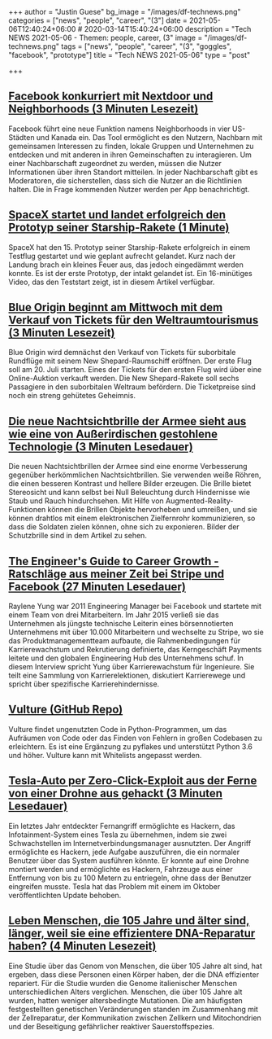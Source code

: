 +++
author = "Justin Guese"
bg_image = "/images/df-technews.png"
categories = ["news", "people", "career", "(3"]
date = 2021-05-06T12:40:24+06:00 # 2020-03-14T15:40:24+06:00
description = "Tech NEWS 2021-05-06 - Themen: people, career, (3"
image = "/images/df-technews.png"
tags = ["news", "people", "career", "(3", "goggles", "facebook", "prototype"]
title = "Tech NEWS 2021-05-06"
type = "post"

+++

## [Facebook konkurriert mit Nextdoor und Neighborhoods (3 Minuten Lesezeit)](https://www.cnet.com/news/facebook-takes-on-nextdoor-with-neighborhoods-tool/)

 Facebook führt eine neue Funktion namens Neighborhoods in vier US-Städten und Kanada ein. Das Tool ermöglicht es den Nutzern, Nachbarn mit gemeinsamen Interessen zu finden, lokale Gruppen und Unternehmen zu entdecken und mit anderen in ihren Gemeinschaften zu interagieren. Um einer Nachbarschaft zugeordnet zu werden, müssen die Nutzer Informationen über ihren Standort mitteilen. In jeder Nachbarschaft gibt es Moderatoren, die sicherstellen, dass sich die Nutzer an die Richtlinien halten. Die in Frage kommenden Nutzer werden per App benachrichtigt.

## [SpaceX startet und landet erfolgreich den Prototyp seiner Starship-Rakete (1 Minute)](https://techcrunch.com/2021/05/05/spacex-successfully-launches-and-lands-its-starship-prototype-rocket/)

 SpaceX hat den 15. Prototyp seiner Starship-Rakete erfolgreich in einem Testflug gestartet und wie geplant aufrecht gelandet. Kurz nach der Landung brach ein kleines Feuer aus, das jedoch eingedämmt werden konnte. Es ist der erste Prototyp, der intakt gelandet ist. Ein 16-minütiges Video, das den Teststart zeigt, ist in diesem Artikel verfügbar.

## [Blue Origin beginnt am Mittwoch mit dem Verkauf von Tickets für den Weltraumtourismus (3 Minuten Lesezeit)](https://www.reuters.com/lifestyle/science/blue-origin-begin-space-tourism-ticket-sales-wednesday-2021-05-05/)

 Blue Origin wird demnächst den Verkauf von Tickets für suborbitale Rundflüge mit seinem New Shepard-Raumschiff eröffnen. Der erste Flug soll am 20. Juli starten. Eines der Tickets für den ersten Flug wird über eine Online-Auktion verkauft werden. Die New Shepard-Rakete soll sechs Passagiere in den suborbitalen Weltraum befördern. Die Ticketpreise sind noch ein streng gehütetes Geheimnis.

## [Die neue Nachtsichtbrille der Armee sieht aus wie eine von Außerirdischen gestohlene Technologie (3 Minuten Lesedauer)](https://gizmodo.com/the-armys-new-night-vision-goggles-look-like-technology-1846799718)

 Die neuen Nachtsichtbrillen der Armee sind eine enorme Verbesserung gegenüber herkömmlichen Nachtsichtbrillen. Sie verwenden weiße Röhren, die einen besseren Kontrast und hellere Bilder erzeugen. Die Brille bietet Stereosicht und kann selbst bei Null Beleuchtung durch Hindernisse wie Staub und Rauch hindurchsehen. Mit Hilfe von Augmented-Reality-Funktionen können die Brillen Objekte hervorheben und umreißen, und sie können drahtlos mit einem elektronischen Zielfernrohr kommunizieren, so dass die Soldaten zielen können, ohne sich zu exponieren. Bilder der Schutzbrille sind in dem Artikel zu sehen.

## [The Engineer's Guide to Career Growth - Ratschläge aus meiner Zeit bei Stripe und Facebook (27 Minuten Lesedauer)](https://review.firstround.com/the-engineers-guide-to-career-growth-advice-from-my-time-at-stripe-and-facebook)

 Raylene Yung war 2011 Engineering Manager bei Facebook und startete mit einem Team von drei Mitarbeitern. Im Jahr 2015 verließ sie das Unternehmen als jüngste technische Leiterin eines börsennotierten Unternehmens mit über 10.000 Mitarbeitern und wechselte zu Stripe, wo sie das Produktmanagementteam aufbaute, die Rahmenbedingungen für Karrierewachstum und Rekrutierung definierte, das Kerngeschäft Payments leitete und den globalen Engineering Hub des Unternehmens schuf. In diesem Interview spricht Yung über Karrierewachstum für Ingenieure. Sie teilt eine Sammlung von Karrierelektionen, diskutiert Karrierewege und spricht über spezifische Karrierehindernisse.

## [Vulture (GitHub Repo)](https://github.com/jendrikseipp/vulture)

 Vulture findet ungenutzten Code in Python-Programmen, um das Aufräumen von Code oder das Finden von Fehlern in großen Codebasen zu erleichtern. Es ist eine Ergänzung zu pyflakes und unterstützt Python 3.6 und höher. Vulture kann mit Whitelists angepasst werden.

## [Tesla-Auto per Zero-Click-Exploit aus der Ferne von einer Drohne aus gehackt (3 Minuten Lesedauer)](https://www.securityweek.com/tesla-car-hacked-remotely-drone-zero-click-exploit)

 Ein letztes Jahr entdeckter Fernangriff ermöglichte es Hackern, das Infotainment-System eines Tesla zu übernehmen, indem sie zwei Schwachstellen im Internetverbindungsmanager ausnutzten. Der Angriff ermöglichte es Hackern, jede Aufgabe auszuführen, die ein normaler Benutzer über das System ausführen könnte. Er konnte auf eine Drohne montiert werden und ermöglichte es Hackern, Fahrzeuge aus einer Entfernung von bis zu 100 Metern zu entriegeln, ohne dass der Benutzer eingreifen musste. Tesla hat das Problem mit einem im Oktober veröffentlichten Update behoben.

## [Leben Menschen, die 105 Jahre und älter sind, länger, weil sie eine effizientere DNA-Reparatur haben? (4 Minuten Lesezeit)](https://www.sciencedaily.com/releases/2021/05/210504112619.htm)

 Eine Studie über das Genom von Menschen, die über 105 Jahre alt sind, hat ergeben, dass diese Personen einen Körper haben, der die DNA effizienter repariert. Für die Studie wurden die Genome italienischer Menschen unterschiedlichen Alters verglichen. Menschen, die über 105 Jahre alt wurden, hatten weniger altersbedingte Mutationen. Die am häufigsten festgestellten genetischen Veränderungen standen im Zusammenhang mit der Zellreparatur, der Kommunikation zwischen Zellkern und Mitochondrien und der Beseitigung gefährlicher reaktiver Sauerstoffspezies.

